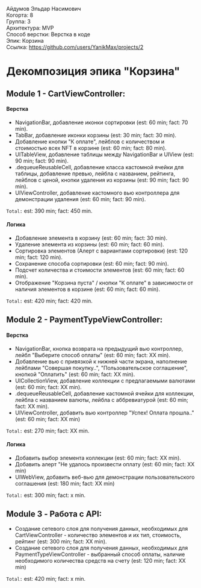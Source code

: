 Айдумов Эльдар Насимович
<br /> Когорта: 8
<br /> Группа: 3
<br /> Архитектура: MVP
<br /> Способ верстки: Верстка в коде
<br /> Эпик: Корзина
<br /> Ссылка: https://github.com/users/YanikMax/projects/2


#  Декомпозиция эпика "Корзина"


## Module 1 - CartViewController:

#### Верстка
- NavigationBar, добавление иконки сортировки (est: 60 min; fact: 70 min).
- TabBar, добавление иконки корзины (est: 30 min; fact: 30 min).
- Добавление кнопки "К оплате", лейблов с количеством и стоимостью всех NFT в корзине (est: 60 min; fact: 80 min).
- UITableView, добавление таблицы между NavigationBar и UIView (est: 90 min; fact: 90 min).
- .dequeueReusableCell, добавление класса кастомной ячейки для таблицы, добавление превью, лейбла с названием, рейтинга, лейблов с ценой, кнопки удаления из корзины (est: 90 min; fact: 90 min).
- UIViewController, добавление кастомного вью контроллера для демонстрации удаления (est: 60 min; fact: 90 min).

`Total:` est: 390 min; fact: 450 min.

#### Логика
- Добавление элемента в корзину (est: 60 min; fact: 30 min).
- Удаление элемента из корзины (est: 60 min; fact: 60 min).
- Сортировка элементов (Алерт с вариантами сортировки) (est: 120 min; fact: 120 min).
- Сохранение способа сортировки (est: 60 min; fact: 90 min).
- Подсчет количества и стоимости элементов (est: 60 min; fact: 60 min).
- Отображение "Корзина пуста" / кнопки "К оплате" в зависимости от наличия элементов в корзине (est: 60 min; fact: 60 min).

`Total:` est: 420 min; fact: 420 min.


## Module 2 - PaymentTypeViewController:

#### Верстка
- NavigationBar, кнопка возврата на предыдущий вью контроллер, лейбл "Выберите способ оплаты" (est: 60 min; fact: XX min).
- Добавление вью с привязкой к нижней части экрана, наполнение лейблами "Совершая покупку..", "Пользовательское соглашение", кнопкой "Оплатить" (est: 60 min; fact: XX min).
- UICollectionView, добавление коллекции с предлагаемыми валютами (est: 60 min; fact: XX min).
- .dequeueReusableCell, добавление кастомной ячейки для коллекции, лейбла с названием валюты, лейбла с аббревиатурой (est: 60 min; fact: XX min).
- UIViewController, добавить вью контроллер "Успех! Оплата прошла.." (est: 60 min; fact: XX min)

`Total:` est: 270 min; fact: XX min.

#### Логика
- Добавить выбор элемента коллекции (est: 60 min; fact: XX min).
- Добавить алерт "Не удалось произвести оплату (est: 60 min; fact: XX min)
- UIWebView, добавить веб-вью для демонстрации пользовательского соглашения (est: 180 min; fact: XX min)

`Total:` est: 300 min; fact: x min.

## Module 3 - Работа с API:

- Создание сетевого слоя для получения данных, необходимых для CartViewController - количество элементов и их тип, стоимость, рейтинг (est: 300 min; fact: XX min).
- Создание сетевого слоя для получения данных, необходимых для PaymentTypeViewController - выбранный способ оплаты, наличие необходимого количества средств на счету (est: 120 min; fact: XX min)

`Total:` est: 420 min; fact: x min.




